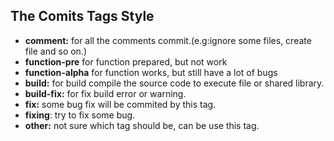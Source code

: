 
## The Comits Tags Style
- **comment:** for all the comments commit.(e.g:ignore some files, create file and so on.)
- **function-pre** for function prepared, but not work
- **function-alpha** for function works, but still have a lot of bugs
- **build:** for build compile the source code to execute file or shared library.
- **build-fix:** for fix build error or warning.
- **fix:** some bug fix will be commited by this tag.
- **fixing**: try to fix some bug.
- **other:** not sure which tag should be, can be use this tag.
